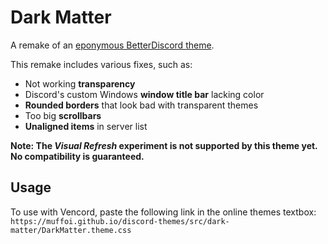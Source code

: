 # Dark Matter
A remake of an [eponymous BetterDiscord theme](https://betterdiscord.app/theme/Dark%20Matter).

This remake includes various fixes, such as:
- Not working **transparency**
- Discord's custom Windows **window title bar** lacking color
- **Rounded borders** that look bad with transparent themes
- Too big **scrollbars**
- **Unaligned items** in server list

**Note: The *Visual Refresh* experiment is not supported by this theme yet. No compatibility is guaranteed.**

## Usage
To use with Vencord, paste the following link in the online themes textbox:
`https://muffoi.github.io/discord-themes/src/dark-matter/DarkMatter.theme.css`